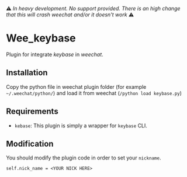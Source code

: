 ⚠️ *_In heavy development. No support provided. There is an high change that this will crash weechat and/or it doesn't work_* ⚠️

# Wee_keybase
Plugin for integrate _keybase_ in _weechat_.

## Installation
Copy the python file in weechat plugin folder (for example `~/.weechat/python/`) and load it from weechat (`/python load keybase.py`)

## Requirements
- `kebase`: This plugin is simply a wrapper for `keybase` CLI.

## Modification
You should modify the plugin code in order to set your `nickname`. 
```
self.nick_name = <YOUR NICK HERE>
```

